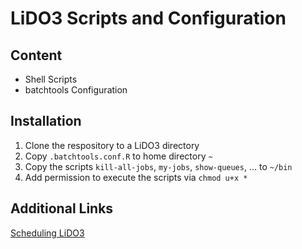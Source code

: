 # LiDO3 Scripts and Configuration

## Content
* Shell Scripts
* batchtools Configuration

## Installation
1. Clone the respository to a LiDO3 directory
1. Copy `.batchtools.conf.R` to home directory `~`
1. Copy the scripts `kill-all-jobs`, `my-jobs`, `show-queues`, ... to `~/bin`
1. Add permission to execute the scripts via `chmod u+x *`

## Additional Links
[Scheduling LiDO3](http://www.lido.tu-dortmund.de/cms/de/LiDO3/Warteschlangensystem/index.html)
